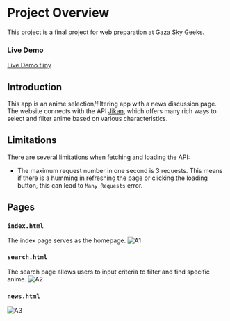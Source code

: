 # Project Overview

This project is a final project for web preparation at Gaza Sky Geeks.

### Live Demo
[Live Demo tiiny](https://brown-jaine-1.tiiny.site/)

## Introduction

This app is an anime selection/filtering app with a news discussion page. The website connects with the API [Jikan](https://jikan.moe/), which offers many rich ways to select and filter anime based on various characteristics.

## Limitations

There are several limitations when fetching and loading the API:

- The maximum request number in one second is 3 requests. This means if there is a humming in refreshing the page or clicking the loading button, this can lead to `Many Requests` error.
## Pages
### `index.html`

The index page serves as the homepage.
![A1](https://github.com/user-attachments/assets/60a2aab4-6481-4497-a7a0-853055ff89ed)

### `search.html`

The search page allows users to input criteria to filter and find specific anime.
![A2](https://github.com/user-attachments/assets/5ff57439-3833-481b-bdd7-b159338a658d)

### `news.html`

![A3](https://github.com/user-attachments/assets/688eaac9-a74e-4924-a130-2ed01fc24e3c)

